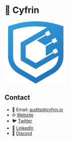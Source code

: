 # 🔐 Cyfrin

<!-- this is pretty dumb, github profile thinks it's in the same directory... which it's not -->
<img src="./cyfrin-logo.png" alt="Cyfrin" width="200" >

## Contact
- 📧 Email: audits@cyfrin.io
- 🌐 [Website](https://cyfrin.io)
- 🐦 [Twitter](https://twitter.com/CyfrinAudits)
- 💼 [LinkedIn](https://www.linkedin.com/company/cyfrin)
- 💬 [Discord](https://discord.gg/cyfrin)
